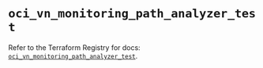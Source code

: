 # `oci_vn_monitoring_path_analyzer_test`

Refer to the Terraform Registry for docs: [`oci_vn_monitoring_path_analyzer_test`](https://registry.terraform.io/providers/oracle/oci/7.19.0/docs/resources/vn_monitoring_path_analyzer_test).
